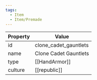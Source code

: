 ```yaml
---
tags:
  - Item
  - Item/Premade
---
```


| Property | Value                 |
| -------- | --------------------- |
| id       | clone_cadet_gauntlets |
| name     | Clone Cadet Gauntlets |
| type     | [[HandArmor]]         |
| culture  | [[republic]] |


